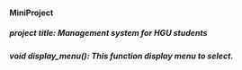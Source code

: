 #### MiniProject
##### project title: Management system for HGU students
##### void display_menu(): This function display menu to select.
